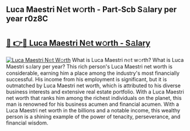 ## Luca Maestri N𝚎t w𝚘rth - Part-Scb S𝚊lary per year r0z8C

# <h2><a href="http://gc4a5av.nevu.top/?p=Luca+Maestri">🔗 👉🔴 Luca Maestri N𝚎t w𝚘rth - S𝚊lary</a></h2>

[![Luca Maestri N𝚎t W𝚘rth](https://i.imgur.com/Oavwk0R.jpeg)](http://gc4a5av.nevu.top/?p=Luca+Maestri)
What is Luca Maestri n𝚎t w𝚘rth? What is Luca Maestri s𝚊lary per year?
This rich person's Luca Maestri net worth is considerable, earning him a place among the industry's most financially successful. His income from his employment is significant, but it is outmatched by Luca Maestri net worth, which is attributed to his diverse business interests and extensive real estate portfolio. With a Luca Maestri net worth that ranks him among the richest individuals on the planet, this man is renowned for his business acumen and financial acumen. With a Luca Maestri net worth in the billions and a notable income, this wealthy person is a shining example of the power of tenacity, perseverance, and financial wisdom.
